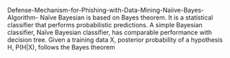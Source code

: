 Defense-Mechanism-for-Phishing-with-Data-Mining-Naiive-Bayes-Algorithm-
Naïve Bayesian is based on Bayes theorem. It is a statistical classifier that performs probabilistic predictions. A simple Bayesian classifier, Naïve Bayesian classifier, has comparable performance with decision tree. Given a training data X, posterior probability of a hypothesis H, P(H|X), follows the Bayes theorem

